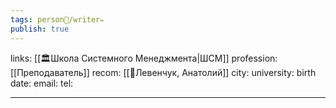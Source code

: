 ```yaml
---
tags: person👤/writer✏️
publish: true
---
```

links: [[🏛Школа Системного Менеджмента|ШСМ]]
profession: [[Преподаватель]]
recom: [[👤Левенчук, Анатолий]]
city: 
university: 
birth date:
email:
tel:

---